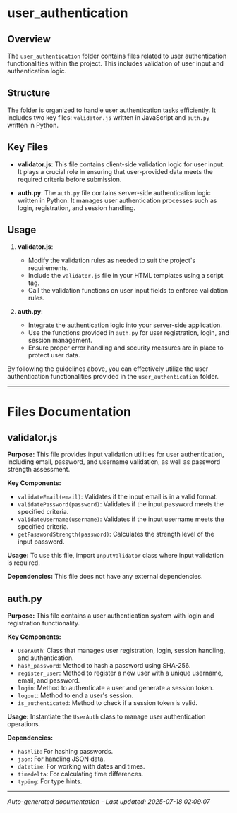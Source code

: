 # user_authentication

## Overview
The `user_authentication` folder contains files related to user authentication functionalities within the project. This includes validation of user input and authentication logic.

## Structure
The folder is organized to handle user authentication tasks efficiently. It includes two key files: `validator.js` written in JavaScript and `auth.py` written in Python.

## Key Files
- **validator.js**: This file contains client-side validation logic for user input. It plays a crucial role in ensuring that user-provided data meets the required criteria before submission.
  
- **auth.py**: The `auth.py` file contains server-side authentication logic written in Python. It manages user authentication processes such as login, registration, and session handling.

## Usage
1. **validator.js**:
   - Modify the validation rules as needed to suit the project's requirements.
   - Include the `validator.js` file in your HTML templates using a script tag.
   - Call the validation functions on user input fields to enforce validation rules.

2. **auth.py**:
   - Integrate the authentication logic into your server-side application.
   - Use the functions provided in `auth.py` for user registration, login, and session management.
   - Ensure proper error handling and security measures are in place to protect user data.

By following the guidelines above, you can effectively utilize the user authentication functionalities provided in the `user_authentication` folder.

---

# Files Documentation

## validator.js

**Purpose:** This file provides input validation utilities for user authentication, including email, password, and username validation, as well as password strength assessment.

**Key Components:**
- `validateEmail(email)`: Validates if the input email is in a valid format.
- `validatePassword(password)`: Validates if the input password meets the specified criteria.
- `validateUsername(username)`: Validates if the input username meets the specified criteria.
- `getPasswordStrength(password)`: Calculates the strength level of the input password.

**Usage:** To use this file, import `InputValidator` class where input validation is required.

**Dependencies:** This file does not have any external dependencies.

## auth.py

**Purpose:** This file contains a user authentication system with login and registration functionality.

**Key Components:**
- `UserAuth`: Class that manages user registration, login, session handling, and authentication.
- `hash_password`: Method to hash a password using SHA-256.
- `register_user`: Method to register a new user with a unique username, email, and password.
- `login`: Method to authenticate a user and generate a session token.
- `logout`: Method to end a user's session.
- `is_authenticated`: Method to check if a session token is valid.

**Usage:** Instantiate the `UserAuth` class to manage user authentication operations.

**Dependencies:**
- `hashlib`: For hashing passwords.
- `json`: For handling JSON data.
- `datetime`: For working with dates and times.
- `timedelta`: For calculating time differences.
- `typing`: For type hints.

---
*Auto-generated documentation - Last updated: 2025-07-18 02:09:07*
